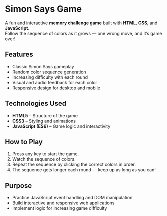 #  Simon Says Game

A fun and interactive **memory challenge game** built with **HTML**, **CSS**, and **JavaScript**.  
Follow the sequence of colors as it grows — one wrong move, and it’s game over!

##  Features
- Classic Simon Says gameplay
- Random color sequence generation
- Increasing difficulty with each round
- Visual and audio feedback for each color
- Responsive design for desktop and mobile

##  Technologies Used
- **HTML5** – Structure of the game
- **CSS3** – Styling and animations
- **JavaScript (ES6)** – Game logic and interactivity

##  How to Play
1. Press any key to start the game.
2. Watch the sequence of colors.
3. Repeat the sequence by clicking the correct colors in order.
4. The sequence gets longer each round — keep up as long as you can!

##  Purpose
- Practice JavaScript event handling and DOM manipulation
- Build interactive and responsive web applications
- Implement logic for increasing game difficulty


